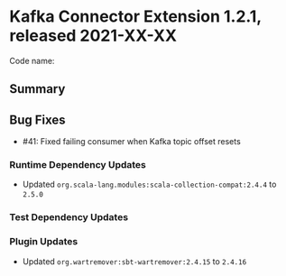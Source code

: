 # Kafka Connector Extension 1.2.1, released 2021-XX-XX

Code name: 

## Summary


## Bug Fixes

* #41: Fixed failing consumer when Kafka topic offset resets

### Runtime Dependency Updates

* Updated `org.scala-lang.modules:scala-collection-compat:2.4.4` to `2.5.0`

### Test Dependency Updates

### Plugin Updates

* Updated `org.wartremover:sbt-wartremover:2.4.15` to `2.4.16`
